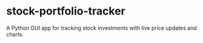 # stock-portfolio-tracker
A Python GUI app for tracking stock investments with live price updates and charts.

